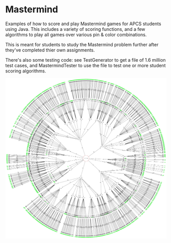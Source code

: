 # Mastermind

Examples of how to score and play Mastermind games for APCS students using Java. This includes
a variety of scoring functions, and a few algorithms to play all games over various pin & color 
combinations.

This is meant for students to study the Mastermind problem further after they've completed thier
own assignments.

There's also some testing code: see TestGenerator to get a file of 1.6 million test cases, and
MastermindTester to use the file to test one or more student scoring algorithms.


![Mastermind 4p6c Strategy](mastermind_strategy_4p6c.jpg)

